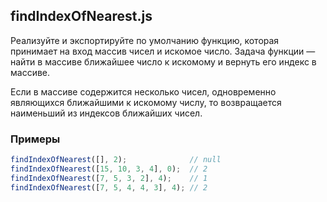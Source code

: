 ## findIndexOfNearest.js

Реализуйте и экспортируйте по умолчанию функцию, которая принимает на вход массив чисел и искомое число. Задача функции — найти в массиве ближайшее число к искомому и вернуть его индекс в массиве.

Если в массиве содержится несколько чисел, одновременно являющихся ближайшими к искомому числу, то возвращается наименьший из индексов ближайших чисел.

### Примеры

```js
findIndexOfNearest([], 2);              // null
findIndexOfNearest([15, 10, 3, 4], 0);  // 2
findIndexOfNearest([7, 5, 3, 2], 4);    // 1
findIndexOfNearest([7, 5, 4, 4, 3], 4); // 2
```
